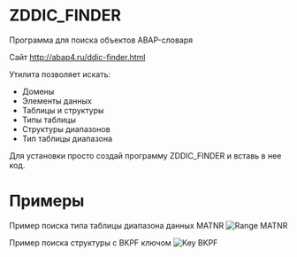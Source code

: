 # ZDDIC_FINDER
 Программа для поиска объектов ABAP-словаря
 
 Сайт http://abap4.ru/ddic-finder.html

 Утилита позволяет искать:
- Домены
- Элементы данных
- Таблицы и структуры
- Типы таблицы
- Структуры диапазонов
- Тип таблицы диапазона

 Для установки просто создай программу ZDDIC_FINDER и вставь в нее код.

# Примеры

 Пример поиска типа таблицы диапазона данных MATNR
![Range MATNR](https://i.ibb.co/KxdYB0M/ddic.png)

 Пример поиска структуры с BKPF ключом
![Key BKPF](https://i.ibb.co/HGdDgjy/ddic2.png)